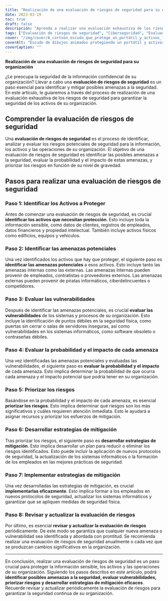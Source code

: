 ```yaml
---
title: "Realización de una evaluación de riesgos de seguridad para su organización"
date: 2023-03-19
toc: true
draft: false
descripción: "Aprenda a realizar una evaluación exhaustiva de los riesgos de seguridad para proteger la información y los activos sensibles de su organización."
tags: ["Evaluación de riesgos de seguridad", "Ciberseguridad", "Evaluación de vulnerabilidades", "Identificación de amenazas", "Gestión de riesgos", "Estrategias de mitigación", "Seguridad física", "Seguridad de la información", "Protección de activos", "Protección de datos", "Priorización de riesgos", "Protocolos de seguridad", "Sistemas informáticos", "Formación de empleados", "Revisión de la evaluación de riesgos", "Amenazas internas", "Amenazas externas", "Amenazas a la seguridad", "Prevención de filtraciones de datos", "Análisis de riesgos"].
cover: "/img/cover/A_cartoon_escudo_que_protege_un_portátil_y_activos_físicos.png"
coverAlt: "Escudo de dibujos animados protegiendo un portátil y activos físicos con una lupa identificando riesgos".
coverCaption: ""
---
```

**Realización de una evaluación de riesgos de seguridad para su organización**

¿Le preocupa la seguridad de la información confidencial de su organización? Llevar a cabo una **evaluación de riesgos de seguridad** es un paso esencial para identificar y mitigar posibles amenazas a la seguridad. En este artículo, le guiaremos a través del proceso de realización de una evaluación exhaustiva de los riesgos de seguridad para garantizar la seguridad de los activos de su organización.

## Comprender la evaluación de riesgos de seguridad

Una **evaluación de riesgos de seguridad** es el proceso de identificar, analizar y evaluar los riesgos potenciales de seguridad para la información, los activos y las operaciones de su organización. El objetivo de una evaluación de riesgos de seguridad es identificar las posibles amenazas a la seguridad, evaluar la probabilidad y el impacto de estas amenazas, y priorizar los riesgos en función de su nivel de gravedad.

## Pasos para realizar una evaluación de riesgos de seguridad

### Paso 1: Identificar los Activos a Proteger

Antes de comenzar una evaluación de riesgos de seguridad, es crucial **identificar los activos que necesitan protección**. Esto incluye toda la información sensible, como datos de clientes, registros de empleados, datos financieros y propiedad intelectual. También incluye activos físicos como edificios, equipos y vehículos.

### Paso 2: Identificar las amenazas potenciales

Una vez identificados los activos que hay que proteger, el siguiente paso es **identificar las amenazas potenciales** a esos activos. Esto incluye tanto las amenazas internas como las externas. Las amenazas internas pueden provenir de empleados, contratistas o proveedores externos. Las amenazas externas pueden provenir de piratas informáticos, ciberdelincuentes o competidores.

### Paso 3: Evaluar las vulnerabilidades

Después de identificar las amenazas potenciales, es crucial **evaluar las vulnerabilidades** de los sistemas y procesos de su organización. Esto incluye la identificación de puntos débiles en la seguridad física, como puertas sin cerrar o salas de servidores inseguras, así como vulnerabilidades en los sistemas informáticos, como software obsoleto o contraseñas débiles.

### Paso 4: Evaluar la probabilidad y el impacto de cada amenaza

Una vez identificadas las amenazas potenciales y evaluadas las vulnerabilidades, el siguiente paso es **evaluar la probabilidad y el impacto** de cada amenaza. Esto implica determinar la probabilidad de que ocurra cada amenaza y el impacto potencial que podría tener en su organización.

### Paso 5: Priorizar los riesgos

Basándose en la probabilidad y el impacto de cada amenaza, es esencial **priorizar los riesgos**. Esto implica determinar qué riesgos son los más significativos y cuáles requieren atención inmediata. Esto le ayudará a asignar recursos y priorizar los esfuerzos de mitigación.

### Paso 6: Desarrollar estrategias de mitigación

Tras priorizar los riesgos, el siguiente paso es **desarrollar estrategias de mitigación**. Esto implica desarrollar un plan para reducir o eliminar los riesgos identificados. Esto puede incluir la aplicación de nuevos protocolos de seguridad, la actualización de los sistemas informáticos o la formación de los empleados en las mejores prácticas de seguridad.

### Paso 7: Implementar estrategias de mitigación

Una vez desarrolladas las estrategias de mitigación, es crucial **implementarlas eficazmente**. Esto implica formar a los empleados en nuevos protocolos de seguridad, actualizar los sistemas informáticos y garantizar que se apliquen medidas de seguridad física.

### Paso 8: Revisar y actualizar la evaluación de riesgos

Por último, es esencial **revisar y actualizar la evaluación de riesgos** periódicamente. De este modo se garantiza que cualquier nueva amenaza o vulnerabilidad sea identificada y abordada con prontitud. Se recomienda realizar una evaluación de riesgos de seguridad anualmente o cada vez que se produzcan cambios significativos en la organización.

______

En conclusión, realizar una evaluación de riesgos de seguridad es un paso crucial para proteger la información sensible, los activos y las operaciones de su organización. Siguiendo los pasos descritos en este artículo, podrá **identificar posibles amenazas a la seguridad, evaluar vulnerabilidades, priorizar riesgos y desarrollar estrategias de mitigación eficaces**. Recuerde revisar y actualizar periódicamente la evaluación de riesgos para garantizar la seguridad continua de su organización.

